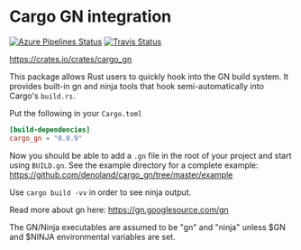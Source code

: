 # Cargo GN integration

[![Azure Pipelines Status](<https://dev.azure.com/denoland/cargo_gn/_apis/build/status/denoland.cargo_gn%20(1)?branchName=master>)](https://dev.azure.com/denoland/cargo_gn/_build/latest?definitionId=6&branchName=master)
[![Travis Status](https://travis-ci.com/denoland/cargo_gn.svg?branch=master)](https://travis-ci.com/denoland/cargo_gn)

https://crates.io/crates/cargo_gn

This package allows Rust users to quickly hook into the GN build system.
It provides built-in gn and ninja tools that hook semi-automatically into
Cargo's `build.rs`.

Put the following in your `Cargo.toml`

```toml
[build-dependencies]
cargo_gn = "0.0.9"
```

Now you should be able to add a `.gn` file in the root of your project and
start using `BUILD.gn`. See the example directory for a complete example:
https://github.com/denoland/cargo_gn/tree/master/example

Use `cargo build -vv` in order to see ninja output.

Read more about gn here: https://gn.googlesource.com/gn

The GN/Ninja executables are assumed to be "gn" and "ninja" unless $GN and
$NINJA environmental variables are set.
